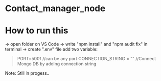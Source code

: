 # Contact_manager_node

# How to run this
-> open folder on VS Code
-> write "npm install" and "npm audit fix" in terminal
-> create ".env" file add two variable:
  > PORT=5001 //can be any port
  > CONNECTION_STRING = "" //Connect Mongo DB by adding connection string

Note: Still in progess..
